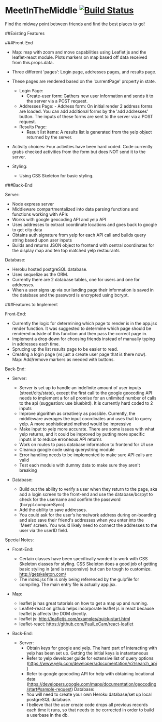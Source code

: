# MeetInTheMiddle [![Build Status](https://travis-ci.org/cs-slick/MeetInTheMiddle.svg?branch=master)](https://travis-ci.org/cs-slick/MeetInTheMiddle)
Find the midway point between friends and find the best places to go!

##Existing Features

###Front-End

- Map: map with zoom and move capabilities using Leaflet js and the leaflet-react module. Plots markers on map based off data received from this.props.data.

- Three different 'pages': Login page, addresses pages, and results page.
- These pages are rendered based on the 'currentPage' property in state.
  - Login Page:
    - Create-user form: Gathers new user information and sends it to the server via a POST request.
  - Addresses Page:
        - Address form: On initial render 2 address forms are loaded. You can add additional forms by the 'add addresses' button. The inputs of these forms are sent to the server via a POST request.
  - Results Page:
    - Result list items: A results list is generated from the yelp object returned by the server.
- Activity choices: Four activities have been hard coded. Code currently grabs checked activities from the form but does NOT send it to the server.
- Styling:
  - Using CSS Skeleton for basic styling.

###Back-End

Server:

- Node express server
- Middleware compartmentalized into data parsing functions and functions working with APIs
- Works with google geocoding API and yelp API
- Uses addresses to extract coordinate locations and goes back to google to get city data
- Obtains auth signature from yelp for each API call and builds query string based upon user inputs
- Builds and returns JSON object to frontend with central coordinates for the display map and ten top matched yelp restaurants

Database:

- Heroku hosted postgreSQL database.  
- Uses sequelize as the ORM.  
- Currently there are 2 database tables, one for users and one for addresses.  
- When a user signs up via our landing page their information is saved in the database and the password is encrypted using bcrypt.  

###Features to Implement

Front-End:

- Currently the logic for determining which page to render is in the app.jsx render function. It was suggested to determine which page should be rendered outside of this function and then pass the correct page in.
- Implement a drop down for choosing friends instead of manually typing in addresses each time.
- Sprucing up the list results page to be easier to read.
- Creating a login page (vs just a create user page that is there now).
Map: Add/remove markers as needed with buttons.

Back-End:

- Server:
  - Server is set up to handle an indefinite amount of user inputs (street/city/state), except the first call to the google geocoding API needs to implement a for all promise for an unlimited number of calls to the api (suggestion: use bluebird). It is currently hard coded to 2 inputs
  - Improve algorithm as creatively as possible. Currently, the middleware averages the input coordinates and uses that to query yelp. A more sophisticated method would be impressive
  - Make input to yelp more accurate. There are some issues with what yelp returns, and it could be improved by putting more specific inputs in to reduce erroneous API returns
  - Work on routes to pass database information to frontend for UI use
  - Cleanup google code using querystring module
  - Error handling needs to be implemented to make sure API calls are valid
  - Test each module with dummy data to make sure they aren't breaking

- Database:

  - Build out the ability to verify a user when they return to the page, aka add a login screen to the front-end and use the database/bcrpyt to check for the username and confirm the password (bcrypt.compareSync).  
  - Add the ability to save addresses.  
  - You could ask for the user's home/work address during on-boarding and also save their friend's addresses when you enter into the 'Meet' screen.  You would likely need to connect the addresses to the user via the userID field.  

Special Notes:

- Front-End:
  - Certain classes have been specifically worded to work with CSS Skeleton classes for styling. CSS Skeleton does a good job of getting basic styling in (and is responsive) but can be tough to customize. http://getskeleton.com/
  - The index.jsx file is only being referenced by the gulpfile for compiling. The main entry file is actually app.jsx.

- Map:
  - leaflet js has great tutorials on how to get a map up and running.
  - Leaflet-react on github helps incorporate leaflet js in react because leaflet js affects the DOM directly.
  - leaflet js: http://leafletjs.com/examples/quick-start.html
  - leaflet-react: https://github.com/PaulLeCam/react-leaflet

- Back-End:
  - Server:
    - Obtain keys for google and yelp. The hard part of interacting with yelp has been set up. Getting the initial keys is instantaneous
    - Refer to yelp developer guide for extensive list of query options (https://www.yelp.com/developers/documentation/v2/search_api)
    - Refer to google geocoding API for help with obtaining locational data (https://developers.google.com/maps/documentation/geocoding/start#sample-request)
Database:
    - You will need to create your own Heroku database/set up local postgreSQL database.  
    - I believe that the user create code drops all previous records each time it runs, so that needs to be corrected in order to build a userbase in the db.  
